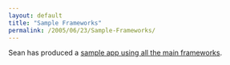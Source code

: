 ```yaml
---
layout: default
title: "Sample Frameworks"
permalink: /2005/06/23/Sample-Frameworks/
---
```


Sean has produced a <a href="http://corfield.org/blog/index.cfm?do=blog.entry&amp;entry=A040B751-92EC-FA0B-3E8F9EC94CCD4A85" target="_blank">sample app using all the main frameworks</a>.<br/>